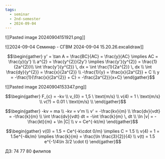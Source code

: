 ```yaml
---
tags:
  - seminar
  - 2nd-semester
  - 2024-09-04
---
```

![[Pasted image 20240904151921.png]]

![[2024-09-04 Семинар - СГВМ 2024-09-04 15.20.26.excalidraw]]

$$\begin{gather}
y' = \tan A = \frac{BC}{AC} = \frac{y}{AC} \implies AC = \frac{y}{y'} \\
a^{2} = \frac{y^{2}}{2y'} \implies \frac{y'}{y^{2}} = \frac{1}{2a^{2}}\\
\int \frac{y'}{y^{2}} \, dx = \int \frac{1}{2a^{2}} \, dx \\
\int \frac{dy}{y^{2}} = \frac{x}{2a^{2}} \\
-\frac{1}{y} = \frac{x}{2a^{2}} + C \\
y = -\frac{1}{\frac{x}{2a^{2}} + C} = -\frac{2a^{2}}{x+C}
\end{gather}$$

![[Pasted image 20240904153347.png]]

$$\begin{gather}
F_{c} = -kv \\
v_{0} = 1,5 \ \text{m/s} \\
v(4) = 1 \ \text{m/s} \\
v(?) = 0.01 \ \text{m/s} \\
\end{gather}$$

$$\begin{gather}
-kv = ma \\
-kv = v'm \\
v' = -\frac{kv}{m} \\
\frac{dv}{vdt} = -\frac{k}{m} \\
\int \frac{dv}{vdt} dt = -\int \frac{k}{m} \, dt \\
\ln |v| = -\frac{kt}{m} + \ln |C| \\
v = Ce^{-kt/m}
\end{gather}$$

$$\begin{gather}
v(0) = 1.5 = Ce^{-k\cdot 0/m} \implies C = 1.5 \\
v(4) = 1 = 1.5e^{-4k/m} \implies \frac{k}{m} = \frac{\ln \frac{3}{2}}{4} \\
v(t) = 1.5 e^{-1/4\ln 3/2 \cdot t}
\end{gather}$$

ДЗ: 74 77 80 филипов